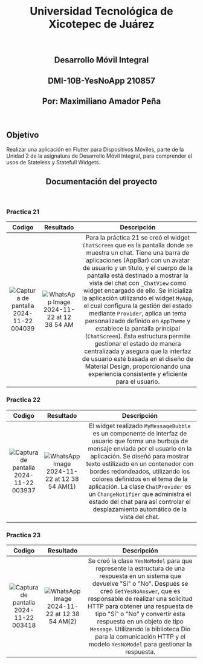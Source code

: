 
<br>
<br>
<h1 align="center"> Universidad Tecnológica de Xicotepec de Juárez </h1>
<br>

<h2 align="center"> Desarrollo Móvil Integral </h2>
<h2 align="center"> DMI-10B-YesNoApp 210857 </h2>
<h2 align="center"> Por: Maximiliano Amador Peña </h2>
<br>
<h2> Objetivo </h2>
Realizar una aplicación en Flutter para Dispositivos Móviles, parte de la Unidad 2 de la asignatura de Desarrollo Móvil Integral, para comprender el usos de Stateless y Statefull Widgets.
<br>
<h2 align="center"> Documentación del proyecto </h2>




<br>
<h3> Practica 21 </h3>

| Codigo | Resultado | Descripción | 
|:-------------:|:---------------:|:------------------------------------------------------:|
| ![Captura de pantalla 2024-11-22 004039](https://github.com/user-attachments/assets/a278bdc1-bc0d-4830-a357-d0c581775cec) | ![WhatsApp Image 2024-11-22 at 12 38 54 AM](https://github.com/user-attachments/assets/24ca868b-95e9-4486-ac72-215eb93b12e8) | Para la práctica 21 se creó el widget `ChatScreen` que es la pantalla donde se muestra un chat. Tiene una barra de aplicaciones (AppBar) con un avatar de usuario y un título, y el cuerpo de la pantalla está destinado a mostrar la vista del chat con `_ChatView` como widget encargado de ello. Se inicializa la aplicación utilizando el widget `MyApp`, el cual configura la gestión del estado mediante `Provider`, aplica un tema personalizado definido en `AppTheme` y establece la pantalla principal (`ChatScreen`). Esta estructura permite gestionar el estado de manera centralizada y asegura que la interfaz de usuario esté basada en el diseño de Material Design, proporcionando una experiencia consistente y eficiente para el usuario. |

<h3> Practica 22 </h3>

| Codigo | Resultado | Descripción |
|:-------------:|:-------------:|:---------------------------------------------------------:|
| ![Captura de pantalla 2024-11-22 003937](https://github.com/user-attachments/assets/785fa620-fe6a-48c8-bae7-69d3c33b35ff) | ![WhatsApp Image 2024-11-22 at 12 38 54 AM(1)](https://github.com/user-attachments/assets/d73e4771-a341-4345-8d95-aafc021ff4c4) | El widget realizado `MyMessageBubble` es un componente de interfaz de usuario que forma una burbuja de mensaje enviada por el usuario en la aplicación. Se diseñó para mostrar texto estilizado en un contenedor con bordes redondeados, utilizando los colores definidos en el tema de la aplicación. La clase `ChatProvider` es un `ChangeNotifier` que administra el estado del chat para así controlar el desplazamiento automático de la vista del chat. |

<h3> Practica 23 </h3>

| Codigo | Resultado | Descripción |
|:-------------:|:-------------:|:----------------------------------------------------------:|
| ![Captura de pantalla 2024-11-22 003418](https://github.com/user-attachments/assets/872fc18c-3e2e-4e59-abf5-5c3e58b495ee) | ![WhatsApp Image 2024-11-22 at 12 38 54 AM(2)](https://github.com/user-attachments/assets/2038b168-b81d-4b8a-a452-63ed5d5a0006) | Se creó la clase `YesNoModel` para que represente la estructura de una respuesta en un sistema que devuelve "Sí" o "No". Después se creó `GetYesNoAnswer`, que es responsable de realizar una solicitud HTTP para obtener una respuesta de tipo "Sí" o "No" y convertir esta respuesta en un objeto de tipo `Message`. Utilizando la biblioteca Dio para la comunicación HTTP y el modelo `YesNoModel` para gestionar la respuesta. |

